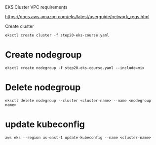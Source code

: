 EKS Cluster VPC requirements

https://docs.aws.amazon.com/eks/latest/userguide/network_reqs.html


Create cluster
```
eksctl create cluster -f step20-eks-course.yaml
```


# Create nodegroup
```
eksctl create nodegroup -f step20-eks-course.yaml --include=mix
```

# Delete nodegroup
```
eksctl delete nodegroup --cluster <cluster-name> --name <nodegroup name>
```

# update kubeconfig
```
aws eks --region us-east-1 update-kubeconfig --name <cluster-name>
```
